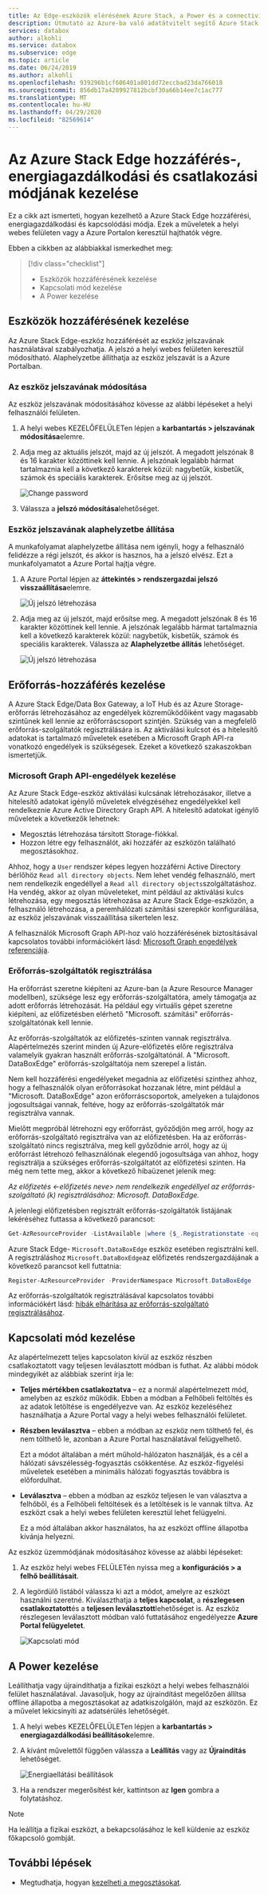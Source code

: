 ```yaml
---
title: Az Edge-eszközök elérésének Azure Stack, a Power és a connectivity mód | Microsoft Docs
description: Útmutató az Azure-ba való adatátvitelt segítő Azure Stack Edge-eszköz hozzáférésének, teljesítményének és csatlakozási módjának kezeléséhez
services: databox
author: alkohli
ms.service: databox
ms.subservice: edge
ms.topic: article
ms.date: 06/24/2019
ms.author: alkohli
ms.openlocfilehash: 939296b1cf606401a801dd72eccbad23da766018
ms.sourcegitcommit: 856db17a4209927812bcbf30a66b14ee7c1ac777
ms.translationtype: MT
ms.contentlocale: hu-HU
ms.lasthandoff: 04/29/2020
ms.locfileid: "82569614"
---
```

# <a name="manage-access-power-and-connectivity-mode-for-your-azure-stack-edge"></a>Az Azure Stack Edge hozzáférés-, energiagazdálkodási és csatlakozási módjának kezelése

Ez a cikk azt ismerteti, hogyan kezelhető a Azure Stack Edge hozzáférési, energiagazdálkodási és kapcsolódási módja. Ezek a műveletek a helyi webes felületen vagy a Azure Portalon keresztül hajthatók végre.

Ebben a cikkben az alábbiakkal ismerkedhet meg:

> [!div class="checklist"]
> * Eszközök hozzáférésének kezelése
> * Kapcsolati mód kezelése
> * A Power kezelése


## <a name="manage-device-access"></a>Eszközök hozzáférésének kezelése

Az Azure Stack Edge-eszköz hozzáférését az eszköz jelszavának használatával szabályozhatja. A jelszó a helyi webes felületen keresztül módosítható. Alaphelyzetbe állíthatja az eszköz jelszavát is a Azure Portalban.

### <a name="change-device-password"></a>Az eszköz jelszavának módosítása

Az eszköz jelszavának módosításához kövesse az alábbi lépéseket a helyi felhasználói felületen.

1. A helyi webes KEZELŐFELÜLETen lépjen a **karbantartás > jelszavának módosítása**elemre.
2. Adja meg az aktuális jelszót, majd az új jelszót. A megadott jelszónak 8 és 16 karakter közöttinek kell lennie. A jelszónak legalább hármat tartalmaznia kell a következő karakterek közül: nagybetűk, kisbetűk, számok és speciális karakterek. Erősítse meg az új jelszót.

    ![Change password](media/azure-stack-edge-manage-access-power-connectivity-mode/change-password-1.png)

3. Válassza a **jelszó módosítása**lehetőséget.
 
### <a name="reset-device-password"></a>Eszköz jelszavának alaphelyzetbe állítása

A munkafolyamat alaphelyzetbe állítása nem igényli, hogy a felhasználó felidézze a régi jelszót, és akkor is hasznos, ha a jelszó elvész. Ezt a munkafolyamatot a Azure Portal hajtja végre.

1. A Azure Portal lépjen az **áttekintés > rendszergazdai jelszó visszaállítása**elemre.

    ![Új jelszó létrehozása](media/azure-stack-edge-manage-access-power-connectivity-mode/reset-password-1.png)


2. Adja meg az új jelszót, majd erősítse meg. A megadott jelszónak 8 és 16 karakter közöttinek kell lennie. A jelszónak legalább hármat tartalmaznia kell a következő karakterek közül: nagybetűk, kisbetűk, számok és speciális karakterek. Válassza az **Alaphelyzetbe állítás** lehetőséget.

    ![Új jelszó létrehozása](media/azure-stack-edge-manage-access-power-connectivity-mode/reset-password-2.png)

## <a name="manage-resource-access"></a>Erőforrás-hozzáférés kezelése

A Azure Stack Edge/Data Box Gateway, a IoT Hub és az Azure Storage-erőforrás létrehozásához az engedélyek közreműködőiként vagy magasabb szintűnek kell lennie az erőforráscsoport szintjén. Szükség van a megfelelő erőforrás-szolgáltatók regisztrálására is. Az aktiválási kulcsot és a hitelesítő adatokat is tartalmazó műveletek esetében a Microsoft Graph API-ra vonatkozó engedélyek is szükségesek. Ezeket a következő szakaszokban ismertetjük. 

### <a name="manage-microsoft-graph-api-permissions"></a>Microsoft Graph API-engedélyek kezelése

Az Azure Stack Edge-eszköz aktiválási kulcsának létrehozásakor, illetve a hitelesítő adatokat igénylő műveletek elvégzéséhez engedélyekkel kell rendelkeznie Azure Active Directory Graph API. A hitelesítő adatokat igénylő műveletek a következők lehetnek:

-  Megosztás létrehozása társított Storage-fiókkal.
-  Hozzon létre egy felhasználót, aki hozzáfér az eszközön található megosztásokhoz.

Ahhoz, hogy a `User` rendszer képes legyen hozzáférni Active Directory bérlőhöz `Read all directory objects`. Nem lehet vendég felhasználó, mert nem rendelkezik engedéllyel a `Read all directory objects`szolgáltatáshoz. Ha vendég, akkor az olyan műveleteket, mint például az aktiválási kulcs létrehozása, egy megosztás létrehozása az Azure Stack Edge-eszközön, a felhasználó létrehozása, a peremhálózati számítási szerepkör konfigurálása, az eszköz jelszavának visszaállítása sikertelen lesz.

A felhasználók Microsoft Graph API-hoz való hozzáférésének biztosításával kapcsolatos további információkért lásd: [Microsoft Graph engedélyek referenciája](https://docs.microsoft.com/graph/permissions-reference).

### <a name="register-resource-providers"></a>Erőforrás-szolgáltatók regisztrálása

Ha erőforrást szeretne kiépíteni az Azure-ban (a Azure Resource Manager modellben), szüksége lesz egy erőforrás-szolgáltatóra, amely támogatja az adott erőforrás létrehozását. Ha például egy virtuális gépet szeretne kiépíteni, az előfizetésben elérhető "Microsoft. számítási" erőforrás-szolgáltatónak kell lennie.
 
Az erőforrás-szolgáltatók az előfizetés-szinten vannak regisztrálva. Alapértelmezés szerint minden új Azure-előfizetés előre regisztrálva valamelyik gyakran használt erőforrás-szolgáltatónál. A "Microsoft. DataBoxEdge" erőforrás-szolgáltatója nem szerepel a listán.

Nem kell hozzáférési engedélyeket megadnia az előfizetési szinthez ahhoz, hogy a felhasználók olyan erőforrásokat hozzanak létre, mint például a "Microsoft. DataBoxEdge" azon erőforráscsoportok, amelyeken a tulajdonos jogosultságai vannak, feltéve, hogy az erőforrás-szolgáltatók már regisztrálva vannak.

Mielőtt megpróbál létrehozni egy erőforrást, győződjön meg arról, hogy az erőforrás-szolgáltató regisztrálva van az előfizetésben. Ha az erőforrás-szolgáltató nincs regisztrálva, meg kell győződnie arról, hogy az új erőforrást létrehozó felhasználónak elegendő jogosultsága van ahhoz, hogy regisztrálja a szükséges erőforrás-szolgáltatót az előfizetési szinten. Ha még nem tette meg, akkor a következő hibaüzenet jelenik meg:

*Az előfizetés \<-előfizetés neve> nem rendelkezik engedéllyel az erőforrás-szolgáltató (k) regisztrálásához: Microsoft. DataBoxEdge.*


A jelenlegi előfizetésben regisztrált erőforrás-szolgáltatók listájának lekéréséhez futtassa a következő parancsot:

```PowerShell
Get-AzResourceProvider -ListAvailable |where {$_.Registrationstate -eq "Registered"}
```

Azure Stack Edge- `Microsoft.DataBoxEdge` eszköz esetében regisztrálni kell. A regisztráláshoz `Microsoft.DataBoxEdge`az előfizetés rendszergazdájának a következő parancsot kell futtatnia:

```PowerShell
Register-AzResourceProvider -ProviderNamespace Microsoft.DataBoxEdge
```

Az erőforrás-szolgáltatók regisztrálásával kapcsolatos további információkért lásd: [hibák elhárítása az erőforrás-szolgáltató regisztrálásához](https://docs.microsoft.com/azure/azure-resource-manager/resource-manager-register-provider-errors).

## <a name="manage-connectivity-mode"></a>Kapcsolati mód kezelése

Az alapértelmezett teljes kapcsolaton kívül az eszköz részben csatlakoztatott vagy teljesen leválasztott módban is futhat. Az alábbi módok mindegyikét az alábbiak szerint írja le:

- **Teljes mértékben csatlakoztatva** – ez a normál alapértelmezett mód, amelyben az eszköz működik. Ebben a módban a Felhőbeli feltöltés és az adatok letöltése is engedélyezve van. Az eszköz kezeléséhez használhatja a Azure Portal vagy a helyi webes felhasználói felületet.

- **Részben leválasztva** – ebben a módban az eszköz nem tölthető fel, és nem tölthető le, azonban a Azure Portal használatával felügyelhető.

    Ezt a módot általában a mért műhold-hálózaton használják, és a cél a hálózati sávszélesség-fogyasztás csökkentése. Az eszköz-figyelési műveletek esetében a minimális hálózati fogyasztás továbbra is előfordulhat.

- **Leválasztva** – ebben a módban az eszköz teljesen le van választva a felhőből, és a Felhőbeli feltöltések és a letöltések is le vannak tiltva. Az eszközt csak a helyi webes felületen keresztül lehet felügyelni.

    Ez a mód általában akkor használatos, ha az eszközt offline állapotba kívánja helyezni.

Az eszköz üzemmódjának módosításához kövesse az alábbi lépéseket:

1. Az eszköz helyi webes FELÜLETén nyissa meg a **konfigurációs > a felhő beállításait**.
2. A legördülő listából válassza ki azt a módot, amelyre az eszközt használni szeretné. Kiválaszthatja a **teljes kapcsolat**, a **részlegesen csatlakoztatott**és a **teljesen leválasztott**lehetőséget is. Az eszköz részlegesen leválasztott módban való futtatásához engedélyezze **Azure Portal felügyeletet**.

    ![Kapcsolati mód](media/azure-stack-edge-manage-access-power-connectivity-mode/connectivity-mode.png)
 
## <a name="manage-power"></a>A Power kezelése

Leállíthatja vagy újraindíthatja a fizikai eszközt a helyi webes felhasználói felület használatával. Javasoljuk, hogy az újraindítást megelőzően állítsa offline állapotba a megosztásokat az adatkiszolgálón, majd az eszközön. Ez a művelet lekicsinyíti az adatsérülés lehetőségét.

1. A helyi webes KEZELŐFELÜLETen lépjen a **karbantartás > energiagazdálkodási beállítások**elemre.
2. A kívánt művelettől függően válassza a **Leállítás** vagy az **Újraindítás** lehetőséget.

    ![Energiaellátási beállítások](media/azure-stack-edge-manage-access-power-connectivity-mode/shut-down-restart-1.png)

3. Ha a rendszer megerősítést kér, kattintson az **Igen** gombra a folytatáshoz.

> [!NOTE]
> Ha leállítja a fizikai eszközt, a bekapcsolásához le kell küldenie az eszköz főkapcsoló gombját.

## <a name="next-steps"></a>További lépések

- Megtudhatja, hogyan [kezelheti a megosztásokat](azure-stack-edge-manage-shares.md).
